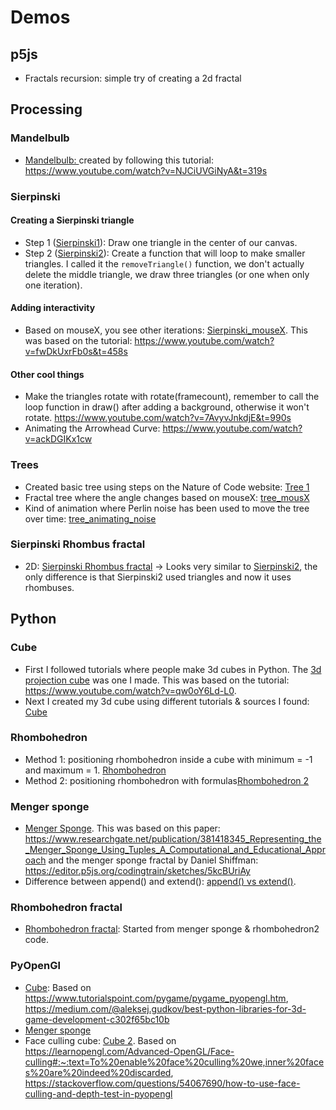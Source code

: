 # Demos
## p5js
- Fractals recursion: simple try of creating a 2d fractal
## Processing
### Mandelbulb
- <a href="./Processing/Mandelbulb/Mandelbulb.pde">Mandelbulb: </a>created by following this tutorial: https://www.youtube.com/watch?v=NJCiUVGiNyA&t=319s
### Sierpinski
#### Creating a Sierpinski triangle
- Step 1 (<a href="./Processing/Sierpinski1/Sierpinski1.pde">Sierpinski1</a>): Draw one triangle in the center of our canvas.
- Step 2 (<a href="./Processing/Sierpinski2/Sierpinski2.pde">Sierpinski2</a>): Create a function that will loop to make smaller triangles. I called it the `removeTriangle()` function, we don't actually delete the middle triangle, we draw three triangles (or one when only one iteration).
#### Adding interactivity
- Based on mouseX, you see other iterations: <a href="./Processing/Sierpinski_mouseX/Sierpinski_mouseX.pde">Sierpinski_mouseX</a>. This was based on the tutorial: https://www.youtube.com/watch?v=fwDkUxrFb0s&t=458s
#### Other cool things
- Make the triangles rotate with rotate(framecount), remember to call the loop function in draw() after adding a background, otherwise it won't rotate. https://www.youtube.com/watch?v=7AvyvJnkdjE&t=990s
- Animating the Arrowhead Curve: https://www.youtube.com/watch?v=ackDGIKx1cw
### Trees
- Created basic tree using steps on the Nature of Code website: <a href="./Processing/tree1/tree1.pde">Tree 1</a>
- Fractal tree where the angle changes based on mouseX: <a href="./Processing/tree_mouseX/tree_mouseX.pde">tree_mousX</a>
- Kind of animation where Perlin noise has been used to move the tree over time: <a href="./Processing/tree_animating_noise/tree_animating_noise.pde">tree_animating_noise</a>
### Sierpinski Rhombus fractal
- 2D: <a href="./Processing/sketch__Rhombus__fractal__2d_/sketch__Rhombus__fractal__2d_.pde">Sierpinski Rhombus fractal</a> -> Looks very similar to <a href="./Processing/Sierpinski2/Sierpinski2.pde">Sierpinski2</a>, the only difference is that Sierpinski2 used triangles and now it uses rhombuses.
## Python
### Cube
- First I followed tutorials where people make 3d cubes in Python. The <a href="./Python/3d projection cube.py">3d projection cube</a> was one I made. This was based on the tutorial: https://www.youtube.com/watch?v=qw0oY6Ld-L0.
- Next I created my 3d cube using different tutorials & sources I found: <a href="./Python/cube.py">Cube</a>
### Rhombohedron
- Method 1: positioning rhombohedron inside a cube with minimum = -1 and maximum = 1. <a href="./Python/rhombohedron.py">Rhombohedron</a> 
- Method 2: positioning rhombohedron with formulas<a href="./Python/rhombohedron2.py">Rhombohedron 2</a> 
### Menger sponge
- <a href="./Python/menger sponge.py">Menger Sponge</a>. This was based on this paper: https://www.researchgate.net/publication/381418345_Representing_the_Menger_Sponge_Using_Tuples_A_Computational_and_Educational_Approach and the menger sponge fractal by Daniel Shiffman: https://editor.p5js.org/codingtrain/sketches/5kcBUriAy 
- Difference between append() and extend(): <a href="./Python/append() vs extend().py">append() vs extend()</a>.
### Rhombohedron fractal
- <a href="./Python/rhombohedron fractal.py">Rhombohedron fractal</a>: Started from menger sponge & rhombohedron2 code.
### PyOpenGl
- <a href="./Python/pyopengl/cube.py">Cube</a>: Based on https://www.tutorialspoint.com/pygame/pygame_pyopengl.htm, https://medium.com/@aleksej.gudkov/best-python-libraries-for-3d-game-development-c302f65bc10b
- <a href="./Python/pyopengl/mengersponge.py">Menger sponge</a>
- Face culling cube: <a href="./Python/pyopengl/cube2.py">Cube 2</a>. Based on https://learnopengl.com/Advanced-OpenGL/Face-culling#:~:text=To%20enable%20face%20culling%20we,inner%20faces%20are%20indeed%20discarded, https://stackoverflow.com/questions/54067690/how-to-use-face-culling-and-depth-test-in-pyopengl